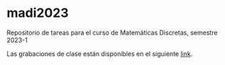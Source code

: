 # madi2023
Repositorio de tareas para el curso de Matemáticas Discretas, semestre 2023-1

Las grabaciones de clase están disponibles en el siguiente [link](https://drive.google.com/drive/folders/1UDMHZYIbWt1Gf57ttovREMxz4eWsFO7H?usp=sharing).
